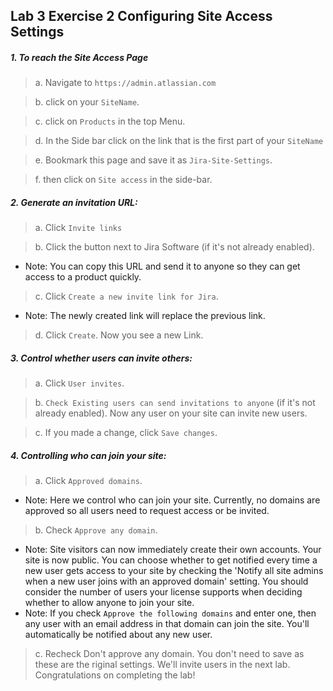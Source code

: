 ## Lab 3 Exercise 2 Configuring Site Access Settings 
##### 1. To reach the Site Access Page
> a. Navigate to `https://admin.atlassian.com` 

> b. click on your `SiteName`.

> c. click on `Products` in the top Menu. 

> d. In the Side bar click on the link that is the first part of your `SiteName` 

> e. Bookmark this page and save it as `Jira-Site-Settings`.

> f. then click on `Site access` in the side-bar. 


##### 2. Generate an invitation URL:
> a. Click `Invite links`
 
> b. Click the button next to Jira Software (if it's not already enabled). 
 * Note: You can copy this URL and send it to anyone so they can get access to a product quickly. 

> c. Click `Create a new invite link for Jira`. 
 * Note: The newly created link will replace the previous link. 

> d. Click `Create`. Now you see a new Link. 




##### 3. Control whether users can invite others: 
> a. Click `User invites`.
 
> b. `Check Existing users can send invitations to anyone` (if it's not already enabled). 
Now any user on your site can invite new users.
 
> c. If you made a change, click `Save changes`. 
##### 4. Controlling who can join your site: 
> a. Click `Approved domains`. 
* Note: Here we control who can join your site. Currently, no domains are 
approved so all users need to request access or be invited. 

> b. Check `Approve any domain`.
 * Note: Site visitors can now immediately create their own accounts. Your site is now public. You can choose whether to get notified every time a new user gets access to your site by checking the 'Notify all site admins when a new user joins with an approved domain' setting. You should consider the number of users your license supports when deciding whether to allow anyone to join your site. 
 * Note: If you check `Approve the following domains` and enter one, then any user with an email address in that domain can join the site. You'll automatically be notified about any new user. 
> c. Recheck Don't approve any domain. You don't need to save as these are the riginal settings. We'll invite users in the next lab. 
Congratulations on completing the lab! 
